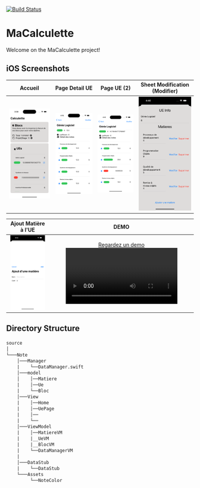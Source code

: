 
[![Build Status](https://codefirst.ddns.net/api/badges/augustin.affognon/MaCalculette/status.svg)](https://codefirst.ddns.net/augustin.affognon/MaCalculette)  

# MaCalculette

Welcome on the MaCalculette project!  

   
 
## iOS Screenshots
  Accueil                 |   Page Detail UE       |  Page UE (2)                    |Sheet Modification (Modifier)                 
:-------------------------:|:-------------------------:|:-------------------------:|:-------------------------:
<img size=500 src="Documentation/doc_images/P_1.png" />   |<img size=500 src="Documentation/doc_images/P_2.png" />  | <img size=500 src="Documentation/doc_images/P_3.png" />  | <img size=500 src="Documentation/doc_images/P_4.png" />  


  Ajout Matière à l'UE                 |    DEMO               
:-------------------------:|:-------------------------:
<img height=200 src="Documentation/doc_images/P_5.png" />   | <a href="Documentation/doc_images/videooo.mp4">Regardez un demo</a>  <video controls="" src="Documentation/doc_images/videooo.mp4?raw=true"></video>  
## Directory Structure
```
source
│  
└───Note
    │───Manager
    |    └──DataManager.swift
    │───model
    │    │──Matiere
    |    │──Ue
    |    └──Bloc
    │───View
    |    │──Home
    |    │──UePage
    |    │──
    |    └──
    │───ViewModel
    |    │──MatiereVM
    |    |__UeVM
    |    |__BlocVM
    |    └──DataManagerVM
    |       
    │───DataStub
    |    └──DataStub
    └───Assets
         └──NoteColor
```